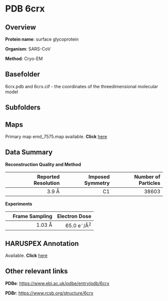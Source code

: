 # PDB 6crx

## Overview

**Protein name**: surface glycoprotein

**Organism**: SARS-CoV

**Method**: Cryo-EM

## Basefolder

6crx.pdb and 6crx.cif - the coordinates of the threedimensional molecular model

## Subfolders









## Maps

Primary map emd_7575.map available. **Click** [here](http://ftp.wwpdb.org/pub/emdb/structures/EMD-7575/map/) 

## Data Summary
**Reconstruction Quality and Method**

|   | Reported Resolution | Imposed Symmetry | Number of Particles |
|---|-------------:|----------------:|--------------:|
|   |3.9 Å|C1|38603|

**Experiments**

|   | Frame Sampling | Electron Dose |
|---|-------------:|----------------:|
|   |1.03 Å|65.0 e<sup>-</sup>/Å<sup>2</sup>|

## HARUSPEX Annotation

Available. **Click** [here](https://zenodo.org/record/3820119)

## Other relevant links 
**PDBe**:  https://www.ebi.ac.uk/pdbe/entry/pdb/6crx
 
**PDBr**: https://www.rcsb.org/structure/6crx 
